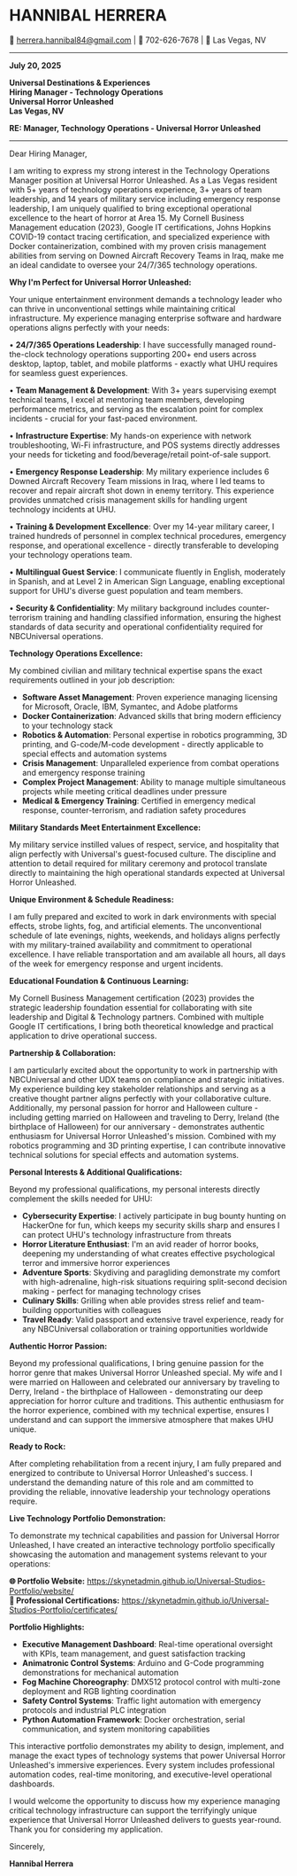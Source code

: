 # HANNIBAL HERRERA
📧 herrera.hannibal84@gmail.com | 📱 702-626-7678 | 📍 Las Vegas, NV

---

**July 20, 2025**

**Universal Destinations & Experiences**  
**Hiring Manager - Technology Operations**  
**Universal Horror Unleashed**  
**Las Vegas, NV**

**RE: Manager, Technology Operations - Universal Horror Unleashed**

---

Dear Hiring Manager,

I am writing to express my strong interest in the Technology Operations Manager position at Universal Horror Unleashed. As a Las Vegas resident with 5+ years of technology operations experience, 3+ years of team leadership, and 14 years of military service including emergency response leadership, I am uniquely qualified to bring exceptional operational excellence to the heart of horror at Area 15. My Cornell Business Management education (2023), Google IT certifications, Johns Hopkins COVID-19 contact tracing certification, and specialized experience with Docker containerization, combined with my proven crisis management abilities from serving on Downed Aircraft Recovery Teams in Iraq, make me an ideal candidate to oversee your 24/7/365 technology operations.

**Why I'm Perfect for Universal Horror Unleashed:**

Your unique entertainment environment demands a technology leader who can thrive in unconventional settings while maintaining critical infrastructure. My experience managing enterprise software and hardware operations aligns perfectly with your needs:

• **24/7/365 Operations Leadership**: I have successfully managed round-the-clock technology operations supporting 200+ end users across desktop, laptop, tablet, and mobile platforms - exactly what UHU requires for seamless guest experiences.

• **Team Management & Development**: With 3+ years supervising exempt technical teams, I excel at mentoring team members, developing performance metrics, and serving as the escalation point for complex incidents - crucial for your fast-paced environment.

• **Infrastructure Expertise**: My hands-on experience with network troubleshooting, Wi-Fi infrastructure, and POS systems directly addresses your needs for ticketing and food/beverage/retail point-of-sale support.

• **Emergency Response Leadership**: My military experience includes 6 Downed Aircraft Recovery Team missions in Iraq, where I led teams to recover and repair aircraft shot down in enemy territory. This experience provides unmatched crisis management skills for handling urgent technology incidents at UHU.

• **Training & Development Excellence**: Over my 14-year military career, I trained hundreds of personnel in complex technical procedures, emergency response, and operational excellence - directly transferable to developing your technology operations team.

• **Multilingual Guest Service**: I communicate fluently in English, moderately in Spanish, and at Level 2 in American Sign Language, enabling exceptional support for UHU's diverse guest population and team members.

• **Security & Confidentiality**: My military background includes counter-terrorism training and handling classified information, ensuring the highest standards of data security and operational confidentiality required for NBCUniversal operations.

**Technology Operations Excellence:**

My combined civilian and military technical expertise spans the exact requirements outlined in your job description:
- **Software Asset Management**: Proven experience managing licensing for Microsoft, Oracle, IBM, Symantec, and Adobe platforms
- **Docker Containerization**: Advanced skills that bring modern efficiency to your technology stack
- **Robotics & Automation**: Personal expertise in robotics programming, 3D printing, and G-code/M-code development - directly applicable to special effects and automation systems
- **Crisis Management**: Unparalleled experience from combat operations and emergency response training
- **Complex Project Management**: Ability to manage multiple simultaneous projects while meeting critical deadlines under pressure
- **Medical & Emergency Training**: Certified in emergency medical response, counter-terrorism, and radiation safety procedures

**Military Standards Meet Entertainment Excellence:**

My military service instilled values of respect, service, and hospitality that align perfectly with Universal's guest-focused culture. The discipline and attention to detail required for military ceremony and protocol translate directly to maintaining the high operational standards expected at Universal Horror Unleashed.

**Unique Environment & Schedule Readiness:**

I am fully prepared and excited to work in dark environments with special effects, strobe lights, fog, and artificial elements. The unconventional schedule of late evenings, nights, weekends, and holidays aligns perfectly with my military-trained availability and commitment to operational excellence. I have reliable transportation and am available all hours, all days of the week for emergency response and urgent incidents.

**Educational Foundation & Continuous Learning:**

My Cornell Business Management certification (2023) provides the strategic leadership foundation essential for collaborating with site leadership and Digital & Technology partners. Combined with multiple Google IT certifications, I bring both theoretical knowledge and practical application to drive operational success.

**Partnership & Collaboration:**

I am particularly excited about the opportunity to work in partnership with NBCUniversal and other UDX teams on compliance and strategic initiatives. My experience building key stakeholder relationships and serving as a creative thought partner aligns perfectly with your collaborative culture. Additionally, my personal passion for horror and Halloween culture - including getting married on Halloween and traveling to Derry, Ireland (the birthplace of Halloween) for our anniversary - demonstrates authentic enthusiasm for Universal Horror Unleashed's mission. Combined with my robotics programming and 3D printing expertise, I can contribute innovative technical solutions for special effects and automation systems.

**Personal Interests & Additional Qualifications:**

Beyond my professional qualifications, my personal interests directly complement the skills needed for UHU:
- **Cybersecurity Expertise**: I actively participate in bug bounty hunting on HackerOne for fun, which keeps my security skills sharp and ensures I can protect UHU's technology infrastructure from threats
- **Horror Literature Enthusiast**: I'm an avid reader of horror books, deepening my understanding of what creates effective psychological terror and immersive horror experiences
- **Adventure Sports**: Skydiving and paragliding demonstrate my comfort with high-adrenaline, high-risk situations requiring split-second decision making - perfect for managing technology crises
- **Culinary Skills**: Grilling when able provides stress relief and team-building opportunities with colleagues
- **Travel Ready**: Valid passport and extensive travel experience, ready for any NBCUniversal collaboration or training opportunities worldwide

**Authentic Horror Passion:**

Beyond my professional qualifications, I bring genuine passion for the horror genre that makes Universal Horror Unleashed special. My wife and I were married on Halloween and celebrated our anniversary by traveling to Derry, Ireland - the birthplace of Halloween - demonstrating our deep appreciation for horror culture and traditions. This authentic enthusiasm for the horror experience, combined with my technical expertise, ensures I understand and can support the immersive atmosphere that makes UHU unique.

**Ready to Rock:**

After completing rehabilitation from a recent injury, I am fully prepared and energized to contribute to Universal Horror Unleashed's success. I understand the demanding nature of this role and am committed to providing the reliable, innovative leadership your technology operations require.

**Live Technology Portfolio Demonstration:**

To demonstrate my technical capabilities and passion for Universal Horror Unleashed, I have created an interactive technology portfolio specifically showcasing the automation and management systems relevant to your operations:

**🌐 Portfolio Website:** https://skynetadmin.github.io/Universal-Studios-Portfolio/website/  
**📁 Professional Certifications:** https://skynetadmin.github.io/Universal-Studios-Portfolio/certificates/

**Portfolio Highlights:**
- **Executive Management Dashboard**: Real-time operational oversight with KPIs, team management, and guest satisfaction tracking
- **Animatronic Control Systems**: Arduino and G-Code programming demonstrations for mechanical automation
- **Fog Machine Choreography**: DMX512 protocol control with multi-zone deployment and RGB lighting coordination
- **Safety Control Systems**: Traffic light automation with emergency protocols and industrial PLC integration
- **Python Automation Framework**: Docker orchestration, serial communication, and system monitoring capabilities

This interactive portfolio demonstrates my ability to design, implement, and manage the exact types of technology systems that power Universal Horror Unleashed's immersive experiences. Every system includes professional automation codes, real-time monitoring, and executive-level operational dashboards.

I would welcome the opportunity to discuss how my experience managing critical technology infrastructure can support the terrifyingly unique experience that Universal Horror Unleashed delivers to guests year-round. Thank you for considering my application.

Sincerely,

**Hannibal Herrera**
